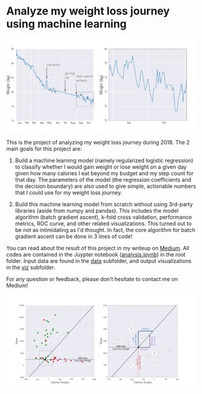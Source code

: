 # Analyze my weight loss journey using machine learning

![Weight loss progress](viz/weight.png)

This is the project of analyzing my weight loss journey during 2018. The 2 main goals for this project are:
1. Build a machine learning model (namely regularized logistic regression) to classify whether I would gain weight
or lose weight on a given day given how many calories I eat beyond my budget and my step count for that day. 
The parameters of the model (the regression coefficients and the decision boundary) are also used to give simple, 
actionable numbers that I could use for my weight loss journey.

2. Build this machine learning model from scratch without using 3rd-party libraries (aside from numpy and pandas).
This includes the model algorithm (batch gradient ascent), k-fold cross validation, performance metrics, ROC curve, 
and other related visualizations. This turned out to be not as intimidating as I'd thought.
In fact, the core algorithm for batch gradient ascent can be done in 3 lines of code!

You can read about the result of this project in my writeup on [Medium](https://link.medium.com/9KJRGuzsqU). 
All codes are contained in the Juypter notebook ([analysis.ipynb](analysis.ipynb)) in the root folder.
Input data are found in the [data](data) subfolder, and output visualizations in the [viz](viz) subfolder.

For any question or feedback, please don't hesitate to contact me on Medium!

![Model interpretation](viz/interpret.png)


